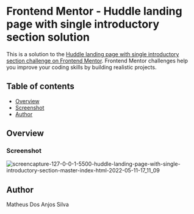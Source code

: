 # Frontend Mentor - Huddle landing page with single introductory section solution

This is a solution to the [Huddle landing page with single introductory section challenge on Frontend Mentor](https://www.frontendmentor.io/challenges/huddle-landing-page-with-a-single-introductory-section-B_2Wvxgi0). Frontend Mentor challenges help you improve your coding skills by building realistic projects. 

## Table of contents

- [Overview](#overview)
- [Screenshot](#screenshot)
- [Author](#author)



## Overview



### Screenshot

![screencapture-127-0-0-1-5500-huddle-landing-page-with-single-introductory-section-master-index-html-2022-05-11-17_11_09](https://user-images.githubusercontent.com/103960040/167941144-3467749a-a725-4023-ba15-652448475aba.png)

## Author

Matheus Dos Anjos Silva

